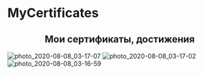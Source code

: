 # MyCertificates
<h2 align="center">Мои сертификаты, достижения</h2>

![photo_2020-08-08_03-17-07](https://user-images.githubusercontent.com/52714747/89689513-5f5aeb00-d926-11ea-8813-383d8c0be62a.jpg)
![photo_2020-08-08_03-17-02](https://user-images.githubusercontent.com/52714747/89689649-a517b380-d926-11ea-8cd5-c5a3f6636eb3.jpg)
![photo_2020-08-08_03-16-59](https://user-images.githubusercontent.com/52714747/89689658-ad6fee80-d926-11ea-8ab9-5b5060f3ccf5.jpg)

